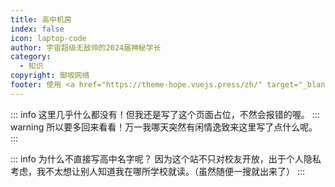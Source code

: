 ```yaml
---
title: 高中机房
index: false
icon: laptop-code
author: 宇宙超级无敌帅的2024届神秘学长
category:
  - 知识
copyright: 御坂网络
footer: 使用 <a href="https://theme-hope.vuejs.press/zh/" target="_blank">VuePress Theme Hope</a> 主题 | MIT 协议, 版权所有 © 2025-至今 Misaka2298
---
```


::: info 这里几乎什么都没有！但我还是写了这个页面占位，不然会报错的喔。
::: warning 所以要多回来看看！万一我哪天突然有闲情逸致来这里写了点什么呢。
:::

::: info 为什么不直接写高中名字呢？
因为这个站不只对校友开放，出于个人隐私考虑，我不太想让别人知道我在哪所学校就读。（虽然随便一搜就出来了）
:::
